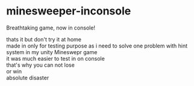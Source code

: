 # minesweeper-inconsole
Breathtaking game, now in console!

thats it but don't try it at home\
made in only for testing purpose as i need to solve one problem with hint system in my unity Mineswepr game\
it was much easier to test in on console\
that's why you can not lose\
or win\
absolute disaster
